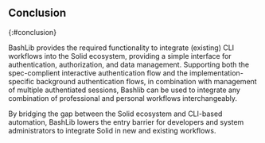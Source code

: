## Conclusion
{:#conclusion}

<!-- * Bashlib provides the necessary functionality to integrate Solid in CLI workflows. -->
<!-- * Bashlib can perform automated background tasks for multiple profiles. -->

BashLib provides the required functionality to integrate (existing) CLI workflows into the Solid ecosystem, 
providing a simple interface for authentication, authorization, and data management. 
Supporting both the spec-complient interactive authentication flow and 
the implementation-specific background authentication flows, 
in combination with management of multiple authentiated sessions,
Bashlib can be used to integrate any combination of professional 
and personal workflows interchangeably.

By bridging the gap between the Solid ecosystem and CLI-based automation, 
BashLib lowers the entry barrier for developers and system administrators
to integrate Solid in new and existing workflows.
